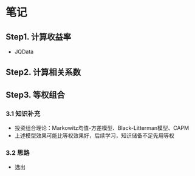 # 笔记

## Step1. 计算收益率

* JQData

## Step2. 计算相关系数

## Step3. 等权组合

### 3.1 知识补充

* 投资组合理论：Markowitz均值-方差模型、Black-Litterman模型、CAPM
* 上述模型效果可能比等权效果好，后续学习，知识储备不足先用等权

### 3.2 思路

* 选出